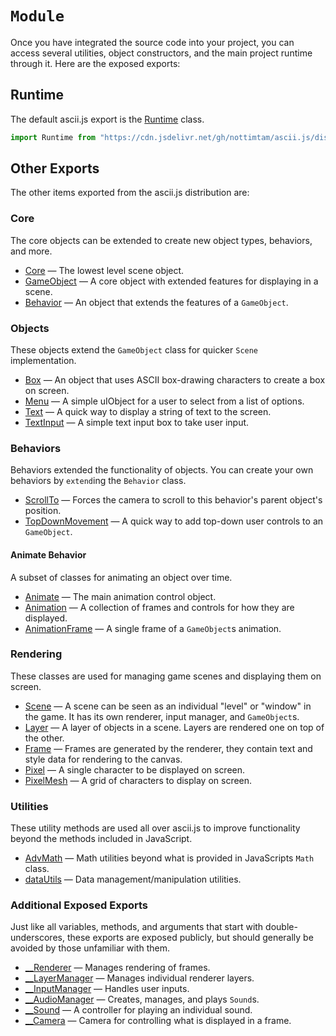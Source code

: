 # `Module`

Once you have integrated the source code into your project, you can access several utilities, object constructors, and the main project runtime through it. Here are the exposed exports:

## Runtime

The default ascii.js export is the [Runtime](./RUNTIME.md) class.

```js
import Runtime from "https://cdn.jsdelivr.net/gh/nottimtam/ascii.js/dist/bundle.esm.js";
```

## Other Exports

The other items exported from the ascii.js distribution are:

### Core

The core objects can be extended to create new object types, behaviors, and more.

-   [Core](./core/CORE.md) &mdash; The lowest level scene object.
-   [GameObject](./core/GAMEOBJECT.md) &mdash; A core object with extended features for displaying in a scene.
-   [Behavior](./core/BEHAVIOR.md) &mdash; An object that extends the features of a `GameObject`.

### Objects

These objects extend the `GameObject` class for quicker `Scene` implementation.

-   [Box](./objects/BOX.md) &mdash; An object that uses ASCII box-drawing characters to create a box on screen.
-   [Menu](./objects/MENU.md) &mdash; A simple uIObject for a user to select from a list of options.
-   [Text](./objects/TEXT.md) &mdash; A quick way to display a string of text to the screen.
-   [TextInput](./objects/TEXTINPUT.md) &mdash; A simple text input box to take user input.

### Behaviors

Behaviors extended the functionality of objects. You can create your own behaviors by `extend`ing the `Behavior` class.

-   [ScrollTo](./behaviors/SCROLLTO.md) &mdash; Forces the camera to scroll to this behavior's parent object's position.
-   [TopDownMovement](./behaviors/TOPDOWNMOVEMENT.md) &mdash; A quick way to add top-down user controls to an `GameObject`.

#### Animate Behavior

A subset of classes for animating an object over time.

-   [Animate](./behaviors/ANIMATE.md) &mdash; The main animation control object.
-   [Animation](./behaviors/ANIMATION.md) &mdash; A collection of frames and controls for how they are displayed.
-   [AnimationFrame](./behaviors/ANIMATIONFRAME.md) &mdash; A single frame of a `GameObject`s animation.

### Rendering

These classes are used for managing game scenes and displaying them on screen.

-   [Scene](./engine/SCENE.md) &mdash; A scene can be seen as an individual "level" or "window" in the game. It has its own renderer, input manager, and `GameObject`s.
-   [Layer](./rendering/LAYER.md) &mdash; A layer of objects in a scene. Layers are rendered one on top of the other.
-   [Frame](./rendering/FRAME.md) &mdash; Frames are generated by the renderer, they contain text and style data for rendering to the canvas.
-   [Pixel](./rendering/PIXEL.md) &mdash; A single character to be displayed on screen.
-   [PixelMesh](./rendering/PIXELMESH.md) &mdash; A grid of characters to display on screen.

### Utilities

These utility methods are used all over ascii.js to improve functionality beyond the methods included in JavaScript.

-   [AdvMath](./utilities/ADVMATH.md) &mdash; Math utilities beyond what is provided in JavaScripts `Math` class.
-   [dataUtils](./utilities/DATAUTILS.md) &mdash; Data management/manipulation utilities.

### Additional Exposed Exports

Just like all variables, methods, and arguments that start with double-underscores, these exports are exposed publicly, but should generally be avoided by those unfamiliar with them.

-   [\_\_Renderer](./engine/RENDERER.md) &mdash; Manages rendering of frames.
-   [\_\_LayerManager](./engine/LAYERMANAGER.md) &mdash; Manages individual renderer layers.
-   [\_\_InputManager](./engine/INPUTMANAGER.md) &mdash; Handles user inputs.
-   [\_\_AudioManager](./engine/AUDIOMANAGER.md) &mdash; Creates, manages, and plays `Sound`s.
-   [\_\_Sound](./engine/SOUND.md) &mdash; A controller for playing an individual sound.
-   [\_\_Camera](./engine/CAMERA.md) &mdash; Camera for controlling what is displayed in a frame.
